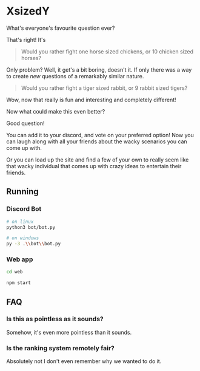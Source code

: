 # XsizedY

What's everyone's favourite question ever?

That's right! It's

> Would you rather fight one horse sized chickens, or 10 chicken sized horses?

Only problem? Well, it get's a bit boring, doesn't it. If only there was a way
to create *new* questions of a remarkably similar nature.

> Would you rather fight a tiger sized rabbit, or 9 rabbit sized tigers?

Wow, now that really is fun and interesting and completely different!

Now what could make this even better?

Good question!

You can add it to your discord, and vote on your preferred option! Now you can
laugh along with all your friends about the wacky scenarios you can come up
with.

Or you can load up the site and find a few of your own to really seem like that
wacky individual that comes up with crazy ideas to entertain their friends.

## Running

### Discord Bot

```bash
# on linux
python3 bot/bot.py

# on windows
py -3 .\\bot\\bot.py
```

### Web app

```bash
cd web

npm start
```

## FAQ

### **Is this as pointless as it sounds?**

Somehow, it's even more pointless than it sounds.

### **Is the ranking system remotely fair?**

Absolutely not I don't even remember why we wanted to do it.
